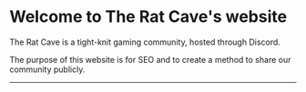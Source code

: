 Welcome to The Rat Cave's website
======
The Rat Cave is a tight-knit gaming community, hosted through Discord. 

The purpose of this website is for SEO and to create a method to share our community publicly.

* * *

